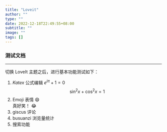 ```yaml
---
title: "Loveit"
author: ""
type: ""
date: 2022-12-18T22:49:55+08:00
subtitle: ""
image: ""
tags: []
---
```

### 测试文档
****
切换 LoveIt 主题之后，进行基本功能测试如下：
1. $Katex$ 公式编辑
   $e^{i\pi} + 1 = 0$
   $$ \sin^2{x} + \cos^2{x} = 1$$
2. Emoji 表情
   :smile:  
   真好笑！ :joy:
3. giscus 评论
4. busuanzi 浏览量统计
5. 搜索功能